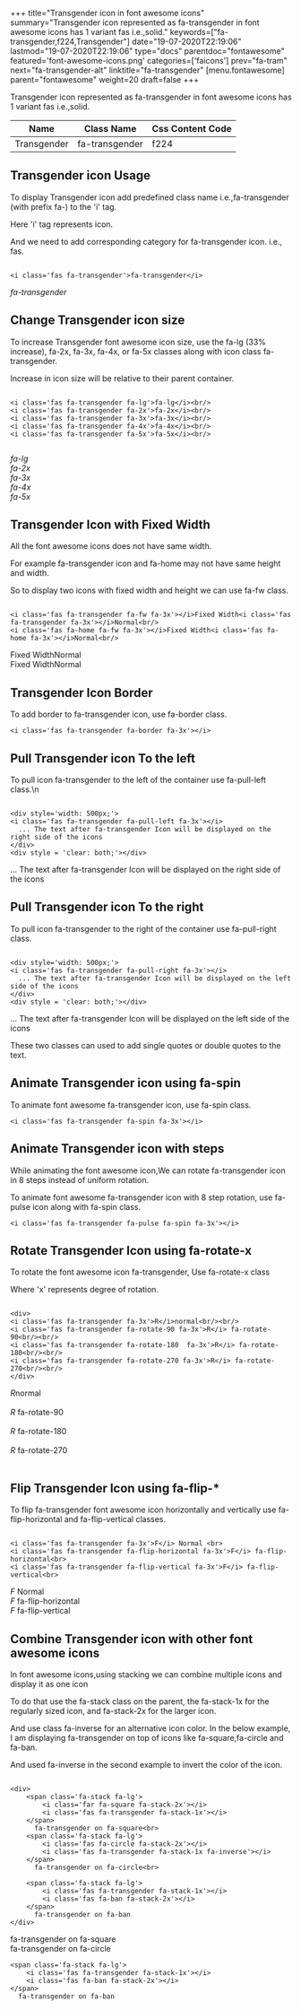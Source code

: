 +++
title="Transgender icon in font awesome icons"
summary="Transgender icon represented as fa-transgender in font awesome icons has 1 variant fas i.e.,solid."
keywords=["fa-transgender,f224,Transgender"]
date="19-07-2020T22:19:06"
lastmod="19-07-2020T22:19:06"
type="docs"
parentdoc="fontawesome"
featured='font-awesome-icons.png'
categories=['faicons']
prev="fa-tram"
next="fa-transgender-alt"
linktitle="fa-transgender"
[menu.fontawesome]
parent="fontawesome"
weight=20
draft=false
+++


Transgender icon represented as fa-transgender in font awesome icons has 1 variant fas i.e.,solid.

<div class='table-responsive'><table class='table'><thead><tr><th>Name</th><th>Class Name</th><th>Css Content Code</th></tr></thead><tbody><tr><td>Transgender</td><td>fa-transgender</td><td>f224</td></tr></tbody></table></div>



## Transgender icon Usage

To display Transgender icon add predefined class name i.e.,fa-transgender (with prefix fa-) to the 'i' tag.

Here 'i' tag represents icon.

And we need to add corresponding category for fa-transgender icon. i.e., fas.


```

<i class='fas fa-transgender'>fa-transgender</i>
```

<i class='fas fa-transgender'>fa-transgender</i>




## Change Transgender icon size
To increase Transgender font awesome icon size, use the fa-lg (33% increase), fa-2x, fa-3x, fa-4x, or fa-5x classes along with icon class fa-transgender.

Increase in icon size will be relative to their parent container. 

```

<i class='fas fa-transgender fa-lg'>fa-lg</i><br/>
<i class='fas fa-transgender fa-2x'>fa-2x</i><br/>
<i class='fas fa-transgender fa-3x'>fa-3x</i><br/>
<i class='fas fa-transgender fa-4x'>fa-4x</i><br/>
<i class='fas fa-transgender fa-5x'>fa-5x</i><br/>
            
```

<i class='fas fa-transgender fa-lg'>fa-lg</i><br/>
<i class='fas fa-transgender fa-2x'>fa-2x</i><br/>
<i class='fas fa-transgender fa-3x'>fa-3x</i><br/>
<i class='fas fa-transgender fa-4x'>fa-4x</i><br/>
<i class='fas fa-transgender fa-5x'>fa-5x</i><br/>
            



## Transgender Icon with Fixed Width 

All the font awesome icons does not have same width.

For example fa-transgender icon and fa-home may not have same height and width.

So to display two icons with fixed width and height we can use fa-fw class.


```

<i class='fas fa-transgender fa-fw fa-3x'></i>Fixed Width<i class='fas fa-transgender fa-3x'></i>Normal<br/>
<i class='fas fa-home fa-fw fa-3x'></i>Fixed Width<i class='fas fa-home fa-3x'></i>Normal<br/>
```

<i class='fas fa-transgender fa-fw fa-3x'></i>Fixed Width<i class='fas fa-transgender fa-3x'></i>Normal<br/>
<i class='fas fa-home fa-fw fa-3x'></i>Fixed Width<i class='fas fa-home fa-3x'></i>Normal<br/>



## Transgender Icon Border 

To add border to fa-transgender icon, use fa-border class.


```
<i class='fas fa-transgender fa-border fa-3x'></i>

```
<i class='fas fa-transgender fa-border fa-3x'></i>





## Pull Transgender icon To the left

To pull icon fa-transgender to the left of the container use fa-pull-left class.\n

```

<div style='width: 500px;'>
<i class='fas fa-transgender fa-pull-left fa-3x'></i>
  ... The text after fa-transgender Icon will be displayed on the right side of the icons
</div>
<div style = 'clear: both;'></div>
```

<div style='width: 500px;'>
<i class='fas fa-transgender fa-pull-left fa-3x'></i>
  ... The text after fa-transgender Icon will be displayed on the right side of the icons
</div>
<div style = 'clear: both;'></div>




## Pull Transgender icon To the right
To pull icon fa-transgender to the right of the container use fa-pull-right class.

```

<div style='width: 500px;'>
<i class='fas fa-transgender fa-pull-right fa-3x'></i>
  ... The text after fa-transgender Icon will be displayed on the left side of the icons
</div>
<div style = 'clear: both;'></div>
```

<div style='width: 500px;'>
<i class='fas fa-transgender fa-pull-right fa-3x'></i>
  ... The text after fa-transgender Icon will be displayed on the left side of the icons
</div>
<div style = 'clear: both;'></div>

These two classes can used to add single quotes or double quotes to the text.


## Animate Transgender icon using fa-spin
To animate font awesome fa-transgender icon, use fa-spin class.

```
<i class='fas fa-transgender fa-spin fa-3x'></i>
```
<i class='fas fa-transgender fa-spin fa-3x'></i>




## Animate Transgender icon with steps
While animating the font awesome icon,We can rotate fa-transgender icon in 8 steps instead of uniform rotation.

To animate font awesome fa-transgender icon with 8 step rotation, use fa-pulse icon along with fa-spin class.


```
<i class='fas fa-transgender fa-pulse fa-spin fa-3x'></i>

```
<i class='fas fa-transgender fa-pulse fa-spin fa-3x'></i>





## Rotate Transgender Icon using fa-rotate-x
To rotate the font awesome icon fa-transgender, Use fa-rotate-x class

Where 'x' represents degree of rotation.


```

<div>
<i class='fas fa-transgender fa-3x'>R</i>normal<br/><br/>
<i class='fas fa-transgender fa-rotate-90 fa-3x'>R</i> fa-rotate-90<br/><br/> 
<i class='fas fa-transgender fa-rotate-180  fa-3x'>R</i> fa-rotate-180<br/><br/> 
<i class='fas fa-transgender fa-rotate-270 fa-3x'>R</i> fa-rotate-270<br/><br/>
</div>
```

<div>
<i class='fas fa-transgender fa-3x'>R</i>normal<br/><br/>
<i class='fas fa-transgender fa-rotate-90 fa-3x'>R</i> fa-rotate-90<br/><br/> 
<i class='fas fa-transgender fa-rotate-180  fa-3x'>R</i> fa-rotate-180<br/><br/> 
<i class='fas fa-transgender fa-rotate-270 fa-3x'>R</i> fa-rotate-270<br/><br/>
</div>




## Flip Transgender Icon using fa-flip-*
To flip fa-transgender font awesome icon horizontally and vertically use fa-flip-horizontal and fa-flip-vertical classes. 

```

<i class='fas fa-transgender fa-3x'>F</i> Normal <br>
<i class='fas fa-transgender fa-flip-horizontal fa-3x'>F</i> fa-flip-horizontal<br>
<i class='fas fa-transgender fa-flip-vertical fa-3x'>F</i> fa-flip-vertical<br>
```

<i class='fas fa-transgender fa-3x'>F</i> Normal <br>
<i class='fas fa-transgender fa-flip-horizontal fa-3x'>F</i> fa-flip-horizontal<br>
<i class='fas fa-transgender fa-flip-vertical fa-3x'>F</i> fa-flip-vertical<br>




## Combine Transgender icon with other font awesome icons
In font awesome icons,using stacking we can combine multiple icons and display it as one icon 

To do that use the fa-stack class on the parent, the fa-stack-1x for the regularly sized icon, and fa-stack-2x for the larger icon.

And use class fa-inverse for an alternative icon color. 
In the below example, I am displaying fa-transgender on top of icons like fa-square,fa-circle and fa-ban.

And used fa-inverse in the second example to invert the color of the icon.

```

<div>
    <span class='fa-stack fa-lg'>
        <i class='far fa-square fa-stack-2x'></i>
        <i class='fas fa-transgender fa-stack-1x'></i>
    </span>
      fa-transgender on fa-square<br>
    <span class='fa-stack fa-lg'>
        <i class='fas fa-circle fa-stack-2x'></i>
        <i class='fas fa-transgender fa-stack-1x fa-inverse'></i>
    </span>
      fa-transgender on fa-circle<br>

    <span class='fa-stack fa-lg'>
        <i class='fas fa-transgender fa-stack-1x'></i>
        <i class='fas fa-ban fa-stack-2x'></i>
    </span>
      fa-transgender on fa-ban
</div>
```

<div>
    <span class='fa-stack fa-lg'>
        <i class='far fa-square fa-stack-2x'></i>
        <i class='fas fa-transgender fa-stack-1x'></i>
    </span>
      fa-transgender on fa-square<br>
    <span class='fa-stack fa-lg'>
        <i class='fas fa-circle fa-stack-2x'></i>
        <i class='fas fa-transgender fa-stack-1x fa-inverse'></i>
    </span>
      fa-transgender on fa-circle<br>

    <span class='fa-stack fa-lg'>
        <i class='fas fa-transgender fa-stack-1x'></i>
        <i class='fas fa-ban fa-stack-2x'></i>
    </span>
      fa-transgender on fa-ban
</div>






